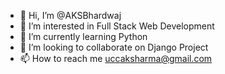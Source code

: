 - 👋 Hi, I’m @AKSBhardwaj
- 👀 I’m interested in Full Stack Web Development
- 🌱 I’m currently learning Python
- 💞️ I’m looking to collaborate on Django Project
- 📫 How to reach me uccaksharma@gmail.com

<!---
AKSBhardwaj/AKSBhardwaj is a ✨ special ✨ repository because its `README.md` (this file) appears on your GitHub profile.
You can click the Preview link to take a look at your changes.
--->
